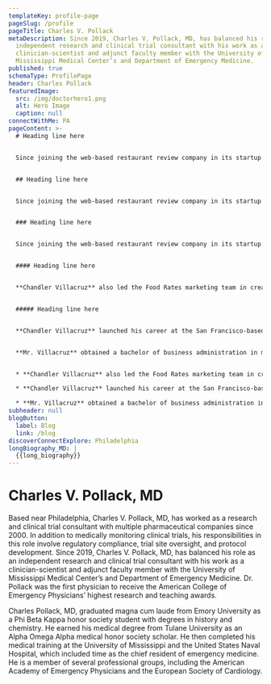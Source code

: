 ```yaml
---
templateKey: profile-page
pageSlug: /profile
pageTitle: Charles V. Pollack
metaDescription: Since 2019, Charles V. Pollack, MD, has balanced his role as an
  independent research and clinical trial consultant with his work as a
  clinician-scientist and adjunct faculty member with the University of
  Mississippi Medical Center’s and Department of Emergency Medicine.
published: true
schemaType: ProfilePage
header: Charles Pollack
featuredImage:
  src: /img/doctorhero1.png
  alt: Hero Image
  caption: null
connectWithMe: PA
pageContent: >-
  # Heading line here


  Since joining the web-based restaurant review company in its startup phase, **Chandler Villacruz** has spearheaded market research activities that have allowed the firm to build effective advertising campaigns and achieve sound business growth.


  ## Heading line here


  Since joining the web-based restaurant review company in its startup phase, **Chandler Villacruz** has spearheaded market research activities that have allowed the firm to build effective advertising campaigns and achieve sound business growth.


  ### Heading line here


  Since joining the web-based restaurant review company in its startup phase, **Chandler Villacruz** has spearheaded market research activities that have allowed the firm to build effective advertising campaigns and achieve sound business growth.


  #### Heading line here


  **Chandler Villacruz** also led the Food Rates marketing team in creating a successful *user rewards program* that boosted online signups by 10,000 accounts in its first 30 days. For his achievements in his field, the [San Francisco Business Times](file:///home/surajit/Downloads/executives%20(2)/executives/profile.html#) recognized him as one of its “40 Under 40” *business leaders* in 2014.


  ##### Heading line here


  **Chandler Villacruz** launched his career at the San Francisco-based Healthy Living. After only six years with the firm, he advanced from his position of marketing associate to the role of marketing director.


  **Mr. Villacruz** obtained a bachelor of business administration in marketing from the Mays Business School at Texas A&M University, where he pursued the Advertising Strategy career track. Subsequently, he earned a master of science in marketing at the University of Southern California.


  * **Chandler Villacruz** also led the Food Rates marketing team in creating a successful *user rewards program* that boosted online signups by 10,000 accounts in its first 30 days. For his achievements in his field, the [San Francisco Business Times](file:///home/surajit/Downloads/executives%20(2)/executives/profile.html#) recognized him as one of its “40 Under 40” *business leaders* in 2014.

  * **Chandler Villacruz** launched his career at the San Francisco-based Healthy Living. After only six years with the firm, he advanced from his position of marketing associate to the role of marketing director.

  * **Mr. Villacruz** obtained a bachelor of business administration in marketing from the Mays Business School at Texas A&M University, where he pursued the Advertising Strategy career track. Subsequently, he earned a master of science in marketing at the University of Southern California.
subheader: null
blogButton:
  label: Blog
  link: /blog
discoverConnectExplore: Philadelphia
longBiography_MD: |
  {{long_biography}}
---
```

# Charles V. Pollack, MD

Based near Philadelphia, Charles V. Pollack, MD, has worked as a research and clinical trial consultant with multiple pharmaceutical companies since 2000. In addition to medically monitoring clinical trials, his responsibilities in this role involve regulatory compliance, trial site oversight, and protocol development. Since 2019, Charles V. Pollack, MD, has balanced his role as an independent research and clinical trial consultant with his work as a clinician-scientist and adjunct faculty member with the University of Mississippi Medical Center’s and Department of Emergency Medicine. Dr. Pollack was the first physician to receive the American College of Emergency Physicians’ highest research and teaching awards.

Charles Pollack, MD, graduated magna cum laude from Emory University as a Phi Beta Kappa honor society student with degrees in history and chemistry. He earned his medical degree from Tulane University as an Alpha Omega Alpha medical honor society scholar. He then completed his medical training at the University of Mississippi and the United States Naval Hospital, which included time as the chief resident of emergency medicine. He is a member of several professional groups, including the American Academy of Emergency Physicians and the European Society of Cardiology.